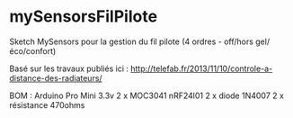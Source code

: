 # mySensorsFilPilote
Sketch MySensors pour la gestion du fil pilote (4 ordres - off/hors gel/éco/confort)

Basé sur les travaux publiés ici : http://telefab.fr/2013/11/10/controle-a-distance-des-radiateurs/

BOM :
    Arduino Pro Mini 3.3v
	2 x MOC3041
	nRF24l01
	2 x diode 1N4007
	2 x résistance 470ohms